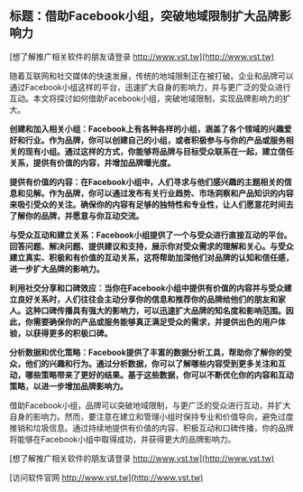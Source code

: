 ## **标题：借助Facebook小组，突破地域限制扩大品牌影响力**

[想了解推广相关软件的朋友请登录 http://www.vst.tw](http://www.vst.tw)

随着互联网和社交媒体的快速发展，传统的地域限制正在被打破。企业和品牌可以通过Facebook小组这样的平台，迅速扩大自身的影响力，并与更广泛的受众进行互动。本文将探讨如何借助Facebook小组，突破地域限制，实现品牌影响力的扩大。

**创建和加入相关小组：Facebook上有各种各样的小组，涵盖了各个领域的兴趣爱好和行业。作为品牌，你可以创建自己的小组，或者积极参与与你的产品或服务相关的现有小组。通过这样的方式，你能够将品牌与目标受众联系在一起，建立信任关系，提供有价值的内容，并增加品牌曝光度。**

**提供有价值的内容：在Facebook小组中，人们寻求与他们感兴趣的主题相关的信息和见解。作为品牌，你可以通过发布有关行业趋势、市场洞察和产品知识的内容来吸引受众的关注。确保你的内容有足够的独特性和专业性，让人们愿意花时间去了解你的品牌，并愿意与你互动交流。**

**与受众互动和建立关系：Facebook小组提供了一个与受众进行直接互动的平台。回答问题、解决问题、提供建议和支持，展示你对受众需求的理解和关心。与受众建立真实、积极和有价值的互动关系，这将帮助加深他们对品牌的认知和信任感，进一步扩大品牌的影响力。**

**利用社交分享和口碑效应：当你在Facebook小组中提供有价值的内容并与受众建立良好关系时，人们往往会主动分享你的信息和推荐你的品牌给他们的朋友和家人。这种口碑传播具有强大的影响力，可以迅速扩大品牌的知名度和影响范围。因此，你需要确保你的产品或服务能够真正满足受众的需求，并提供出色的用户体验，以获得更多的积极口碑。**

**分析数据和优化策略：Facebook提供了丰富的数据分析工具，帮助你了解你的受众，他们的兴趣和行为。通过分析数据，你可以了解哪些内容受到更多关注和互动，哪些策略带来了更好的结果。基于这些数据，你可以不断优化你的内容和互动策略，以进一步增加品牌影响力。**

借助Facebook小组，品牌可以突破地域限制，与更广泛的受众进行互动，并扩大自身的影响力。然而，要注意在建立和管理小组时保持专业和价值导向，避免过度推销和垃圾信息。通过持续地提供有价值的内容、积极互动和口碑传播，你的品牌将能够在Facebook小组中取得成功，并获得更大的品牌影响力。

[想了解推广相关软件的朋友请登录 http://www.vst.tw](http://www.vst.tw)


[访问软件官网 http://www.vst.tw](http://www.vst.tw)
